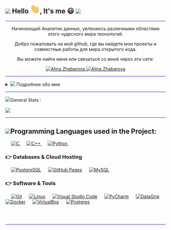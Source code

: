 ## <img src="https://media.giphy.com/media/iY8CRBdQXODJSCERIr/giphy.gif" width="30px"> Hello <img src="https://raw.githubusercontent.com/ABSphreak/ABSphreak/master/gifs/Hi.gif" width="30px">, It's me 😃 <img src="https://media.giphy.com/media/iY8CRBdQXODJSCERIr/giphy.gif" width="30px">

<hr style="height:2px;border-width:1;border-radius: 5px;color:gray;background-color:#8080ff">


<p align="center"> Начинающий Аналитик данных, увлекаюсь различными областями этого чудесного мира технологий. </p>

<p align="center"> Добро пожаловать на мой github, где вы найдете мои проекты и совместные работы для мира открытого кода. </p>


<p align="center"> Вы можете найти меня или связаться со мной через эти сети: </p>

<!-----Social Accounts------>

<p align="center">

<a href="https://t.me/belgravt">
<img border="0" alt="Alina Zhabarova" src="https://img.icons8.com/doodle/40/000000/telegram-app.png"/>
</a>

<a href="mailto:alinazabarova53853@gmail.com">
<img border="0" alt="Alina Zhabarova" src="https://img.icons8.com/doodle/38/000000/gmail-new.png"/>
</a>
</p>


 
<hr style="height:2px;border-width:1;border-radius: 5px;color:#8080ff;background-color:#8080ff">

<details>
    <summary> <img src="https://media.giphy.com/media/iY8CRBdQXODJSCERIr/giphy.gif" width="30px"> Подробнее обо мне </summary>
    <p>
        На данный момент учусь в вузе и дополнительно обучаюсь в школе цифровых технологий от Сбера. Стажируюсь на вакансию: "Системный аналитик bpm платформ".
Экстраверт по жизни, активно участвую в различных мероприятиях.
В настоящее время я вношу свой вклад в мир открытого кода, чтобы применить на практике знания, полученные во время учебы.
    </p>
    <ul>
        <li>🎓 Специальность: Data Analysts, System Analysys</li>
        <li>🎯 Вношу свой вклад и создаю проекты с открытым исходным кодом</li>
        <li>📚 Изучаю Python | Алгоритмы | PL/pgSQL  | T-SQL | PostgreSQL</li>
        <li>💬 Открывала кампус IT School 21 в Челябинске.</li>
        <li>🏐 Играю в настольный теннис и волейбол, когда есть возможность.</li>
        <li>🎮 Известна под ником belgravt.</b></li>
    </ul>
</details>



<hr style="height:2px;border-width:1;border-radius: 5px;color:#8080ff;background-color:#8080ff">

<!-----Contribution figures------>

 <img src="https://media.giphy.com/media/iY8CRBdQXODJSCERIr/giphy.gif" width="30px">General Stats :

<img align="center" src = "https://github-readme-stats.vercel.app/api?username=alinazhabarova&&show_icons=true&title_color=02D752&icon_color=bb2acf&text_color=b3b3ff&bg_color=0,000000,130F40">

<hr style="height:2px;border-width:1;border-radius: 5px;color:gray;background-color:#8080ff">







## <img src="https://media.giphy.com/media/iY8CRBdQXODJSCERIr/giphy.gif" width="30px">Programming Languages used in the Project:

<p align="left"> 
  &emsp; 
  <a href="https://www.cprogramming.com/" target="_blank"> 
    <img alt="C" src="https://img.shields.io/badge/C%20-%232370ED.svg?logo=c&logoColor=white">
  </a> 
  &emsp;
  <a href="https://www.w3schools.com/cpp/" target="_blank"> 
    <img alt="C++" src="https://img.shields.io/badge/C++%20-%2300599C.svg?logo=c%2B%2B&logoColor=white">
  </a> 
  &emsp;
   <a href="https://www.python.org" target="_blank">
    <img alt="Python" src="https://img.shields.io/badge/Python%20-%2314354C.svg?logo=python&logoColor=white">
  </a>
  &emsp;
</p>

### 👉 Databases & Cloud Hosting
<p align="left">
  &emsp;
    <a href="https://www.postgresql.org/"><img alt="PostgreSQL" src="https://img.shields.io/badge/PostgreSQL%20-%23430098.svg?logo=heroku&logoColor=white"></a>  
  &emsp;
    <a href="https://www.github.com"><img alt="GitHub Pages" src="https://img.shields.io/badge/GitHub%20Pages-%23327FC7.svg?style=flat&llogo=github&logoColor=white"></a>
  &emsp;
    <a href="https://www.mysql.com/"><img alt="MySQL" src="https://img.shields.io/badge/MySQL-%2300f.svg?style=flat&llogo=mysql&logoColor=white"></a> 
 </p>

 ### 👉 Software & Tools
 
<p>
  &emsp;
    <a href="#"><img alt="Git" src="https://img.shields.io/badge/Git%20-%23F05033.svg?logo=git&logoColor=white"></a>
  &emsp;
    <a href="#"><img alt="Linux" src="https://img.shields.io/badge/Linux-FCC624?style=flat&logo=linux&logoColor=black"></a>
  &emsp;
    <a href="#"><img alt="Visual Studio Code" src="https://img.shields.io/badge/Visual%20Studio%20Code-0078d7.svg?logo=visual-studio-code&logoColor=white"></a>
  &emsp;
    <a href="#"><img alt="PyCharm" src="https://img.shields.io/badge/PyCharm%20-%23FF0000.svg?logo=adobe&logoColor=white"></a>
  &emsp;
    <a href="#"><img alt="DataGrip" src="https://img.shields.io/badge/DataGrip-00b56a.svg?logo=google-colab&logoColor=white"></a>
  &emsp;
    <a href="#"><img alt="Docker" src="https://img.shields.io/badge/Docker-000000.svg?logo=codepen&logoColor=white"></a>
  &emsp;
    <a href="#"><img alt="VirtualBox" src="https://img.shields.io/badge/VirtualBox-%2334A853.svg?logo=google%20sheets&logoColor=white"></a>
  &emsp;
    <a href="#"><img alt="Postgres" src="https://img.shields.io/badge/Postgres-FE7A16?logo=stack-overflow&logoColor=white"></a>
</p>

<br/>

</br>
<hr style="height:2px;#8080ffborder-width:0;border-radius: 5px;color:gray;background-color:#8080ff">
</br>
